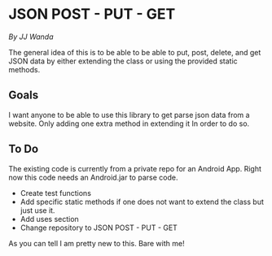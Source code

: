 # JSON POST - PUT - GET
*By JJ Wanda*

The general idea of this is to be able to be able to put, post, delete, and get JSON data by either extending the class or using the provided static methods.

## Goals
I want anyone to be able to use this library to get parse json data from a website. Only adding one extra method in extending it In order to do so.

## To Do
The existing code is currently from a private repo for an Android App. Right now this code needs an Android.jar to parse code.

* Create test functions
* Add specific static methods if one does not want to extend the class but just use it.
* Add uses section
* Change repository to JSON POST - PUT - GET

As you can tell I am pretty new to this. Bare with me!